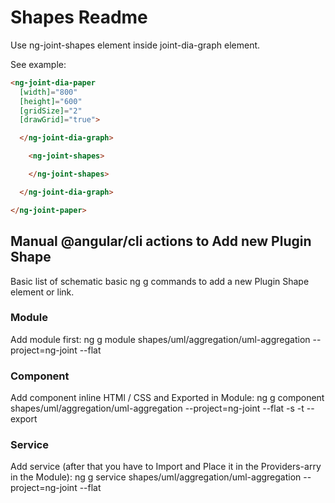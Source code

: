 # Shapes Readme

Use ng-joint-shapes element inside joint-dia-graph element.  
  
See example:

```html
<ng-joint-dia-paper
  [width]="800"
  [height]="600"
  [gridSize]="2"
  [drawGrid]="true">

  </ng-joint-dia-graph>

    <ng-joint-shapes>

    </ng-joint-shapes>

  </ng-joint-dia-graph>

</ng-joint-paper>
```

## Manual @angular/cli actions to Add new Plugin Shape

Basic list of schematic basic ng g commands to add a new Plugin Shape element or link.

### Module

Add module first:
ng g module shapes/uml/aggregation/uml-aggregation --project=ng-joint --flat

### Component

Add component inline HTMl / CSS and Exported in Module:
ng g component shapes/uml/aggregation/uml-aggregation --project=ng-joint --flat -s -t --export

### Service

Add service (after that you have to Import and Place it in the Providers-arry in the Module):
ng g service shapes/uml/aggregation/uml-aggregation --project=ng-joint --flat